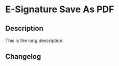 E-Signature Save As PDF
=============================

Description
-----------

This is the long description.



Changelog
---------